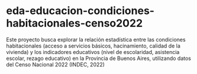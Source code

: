 # eda-educacion-condiciones-habitacionales-censo2022
Este proyecto busca explorar la relación estadística entre las condiciones habitacionales (acceso a servicios básicos, hacinamiento, calidad de la vivienda) y los indicadores educativos (nivel de escolaridad, asistencia escolar, rezago educativo) en la Provincia de Buenos Aires, utilizando datos del Censo Nacional 2022 (INDEC, 2022)
